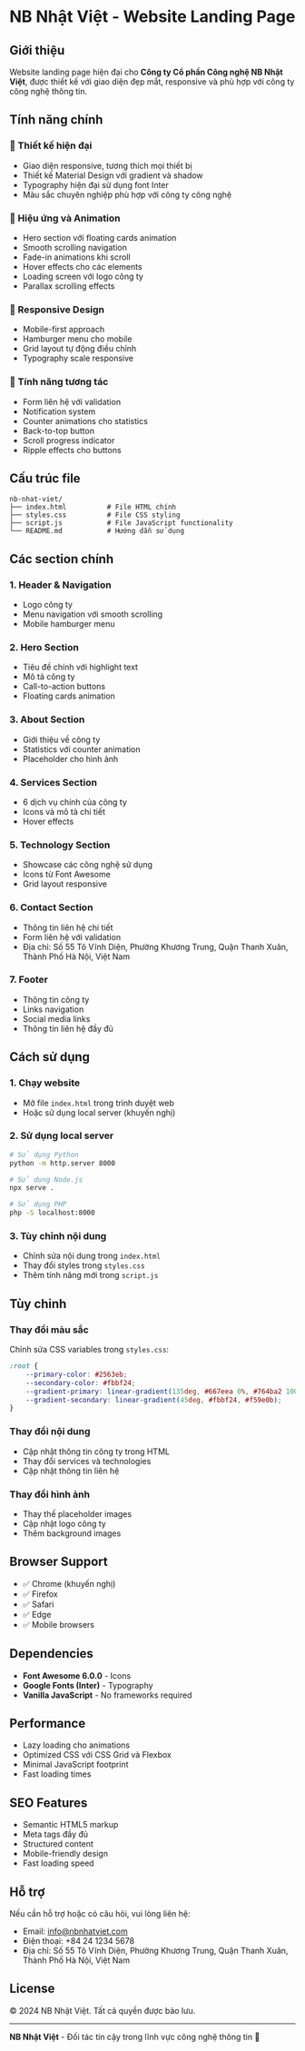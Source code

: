# NB Nhật Việt - Website Landing Page

## Giới thiệu

Website landing page hiện đại cho **Công ty Cổ phần Công nghệ NB Nhật Việt**, được thiết kế với giao diện đẹp mắt, responsive và phù hợp với công ty công nghệ thông tin.

## Tính năng chính

### 🎨 Thiết kế hiện đại
- Giao diện responsive, tương thích mọi thiết bị
- Thiết kế Material Design với gradient và shadow
- Typography hiện đại sử dụng font Inter
- Màu sắc chuyên nghiệp phù hợp với công ty công nghệ

### 🚀 Hiệu ứng và Animation
- Hero section với floating cards animation
- Smooth scrolling navigation
- Fade-in animations khi scroll
- Hover effects cho các elements
- Loading screen với logo công ty
- Parallax scrolling effects

### 📱 Responsive Design
- Mobile-first approach
- Hamburger menu cho mobile
- Grid layout tự động điều chỉnh
- Typography scale responsive

### 🔧 Tính năng tương tác
- Form liên hệ với validation
- Notification system
- Counter animations cho statistics
- Back-to-top button
- Scroll progress indicator
- Ripple effects cho buttons

## Cấu trúc file

```
nb-nhat-viet/
├── index.html          # File HTML chính
├── styles.css          # File CSS styling
├── script.js           # File JavaScript functionality
└── README.md           # Hướng dẫn sử dụng
```

## Các section chính

### 1. Header & Navigation
- Logo công ty
- Menu navigation với smooth scrolling
- Mobile hamburger menu

### 2. Hero Section
- Tiêu đề chính với highlight text
- Mô tả công ty
- Call-to-action buttons
- Floating cards animation

### 3. About Section
- Giới thiệu về công ty
- Statistics với counter animation
- Placeholder cho hình ảnh

### 4. Services Section
- 6 dịch vụ chính của công ty
- Icons và mô tả chi tiết
- Hover effects

### 5. Technology Section
- Showcase các công nghệ sử dụng
- Icons từ Font Awesome
- Grid layout responsive

### 6. Contact Section
- Thông tin liên hệ chi tiết
- Form liên hệ với validation
- Địa chỉ: Số 55 Tô Vĩnh Diện, Phường Khương Trung, Quận Thanh Xuân, Thành Phố Hà Nội, Việt Nam

### 7. Footer
- Thông tin công ty
- Links navigation
- Social media links
- Thông tin liên hệ đầy đủ

## Cách sử dụng

### 1. Chạy website
- Mở file `index.html` trong trình duyệt web
- Hoặc sử dụng local server (khuyến nghị)

### 2. Sử dụng local server
```bash
# Sử dụng Python
python -m http.server 8000

# Sử dụng Node.js
npx serve .

# Sử dụng PHP
php -S localhost:8000
```

### 3. Tùy chỉnh nội dung
- Chỉnh sửa nội dung trong `index.html`
- Thay đổi styles trong `styles.css`
- Thêm tính năng mới trong `script.js`

## Tùy chỉnh

### Thay đổi màu sắc
Chỉnh sửa CSS variables trong `styles.css`:
```css
:root {
    --primary-color: #2563eb;
    --secondary-color: #fbbf24;
    --gradient-primary: linear-gradient(135deg, #667eea 0%, #764ba2 100%);
    --gradient-secondary: linear-gradient(45deg, #fbbf24, #f59e0b);
}
```

### Thay đổi nội dung
- Cập nhật thông tin công ty trong HTML
- Thay đổi services và technologies
- Cập nhật thông tin liên hệ

### Thay đổi hình ảnh
- Thay thế placeholder images
- Cập nhật logo công ty
- Thêm background images

## Browser Support

- ✅ Chrome (khuyến nghị)
- ✅ Firefox
- ✅ Safari
- ✅ Edge
- ✅ Mobile browsers

## Dependencies

- **Font Awesome 6.0.0** - Icons
- **Google Fonts (Inter)** - Typography
- **Vanilla JavaScript** - No frameworks required

## Performance

- Lazy loading cho animations
- Optimized CSS với CSS Grid và Flexbox
- Minimal JavaScript footprint
- Fast loading times

## SEO Features

- Semantic HTML5 markup
- Meta tags đầy đủ
- Structured content
- Mobile-friendly design
- Fast loading speed

## Hỗ trợ

Nếu cần hỗ trợ hoặc có câu hỏi, vui lòng liên hệ:
- Email: info@nbnhatviet.com
- Điện thoại: +84 24 1234 5678
- Địa chỉ: Số 55 Tô Vĩnh Diện, Phường Khương Trung, Quận Thanh Xuân, Thành Phố Hà Nội, Việt Nam

## License

© 2024 NB Nhật Việt. Tất cả quyền được bảo lưu.

---

**NB Nhật Việt** - Đối tác tin cậy trong lĩnh vực công nghệ thông tin 🚀
